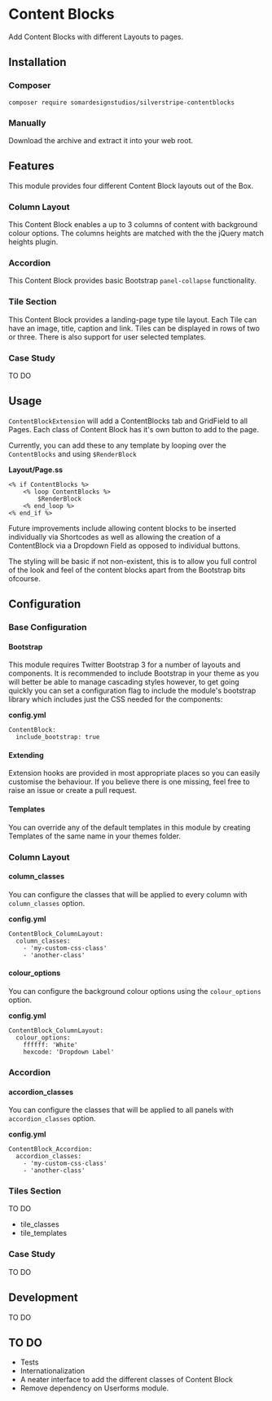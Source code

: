 
# Content Blocks

Add Content Blocks with different Layouts to pages.

## Installation

### Composer

`composer require somardesignstudios/silverstripe-contentblocks`

### Manually

Download the archive and extract it into your web root.

## Features

This module provides four different Content Block layouts out of the Box.

### Column Layout

This Content Block enables a up to 3 columns of content with background colour options.
The columns heights are matched with the the jQuery match heights plugin.

### Accordion

This Content Block provides basic Bootstrap `panel-collapse` functionality.

### Tile Section

This Content Block provides a landing-page type tile layout. Each Tile can have
an image, title, caption and link. Tiles can be displayed in rows of two or three. There is
also support for user selected templates.

### Case Study

TO DO

## Usage

`ContentBlockExtension` will add a ContentBlocks tab and GridField to all Pages.
Each class of Content Block has it's own button to add to the page.

Currently, you can add these to any template by looping over the `ContentBlocks` and using `$RenderBlock`

__Layout/Page.ss__
```
<% if ContentBlocks %>
    <% loop ContentBlocks %>
        $RenderBlock
    <% end_loop %>
<% end_if %>
```
Future improvements include allowing content blocks to be inserted individually via Shortcodes
as well as allowing the creation of a ContentBlock via a Dropdown Field as opposed to individual buttons.

The styling will be basic if not non-existent, this is to allow you full control of the look and
feel of the content blocks apart from the Bootstrap bits ofcourse.

## Configuration

### Base Configuration

#### Bootstrap

This module requires Twitter Bootstrap 3 for a number of layouts and components. It is recommended
to include Bootstrap in your theme as you will better be able to manage cascading styles however,
to get going quickly you can set a configuration flag to include the module's bootstrap library
which includes just the CSS needed for the components:

__config.yml__
```
ContentBlock:
  include_bootstrap: true

```

#### Extending

Extension hooks are provided in most appropriate places so you can easily customise the behaviour.
If you believe there is one missing, feel free to raise an issue or create a pull request.

#### Templates

You can override any of the default templates in this module by creating Templates
 of the same name in your themes folder.

### Column Layout

#### column_classes
You can configure the classes that will be applied to every column with `column_classes` option.

__config.yml__
```
ContentBlock_ColumnLayout:
  column_classes:
    - 'my-custom-css-class'
    - 'another-class'

```

#### colour_options
You can configure the background colour options using the `colour_options` option.

__config.yml__
```
ContentBlock_ColumnLayout:
  colour_options:
    ffffff: 'White'
    hexcode: 'Dropdown Label'

```


### Accordion

#### accordion_classes
You can configure the classes that will be applied to all panels with `accordion_classes` option.

__config.yml__
```
ContentBlock_Accordion:
  accordion_classes:
    - 'my-custom-css-class'
    - 'another-class'

```

### Tiles Section
TO DO

 - tile_classes
 - tile_templates

### Case Study
TO DO


## Development
TO DO

## TO DO
- Tests
- Internationalization
- A neater interface to add the different classes of Content Block
- Remove dependency on Userforms module.
